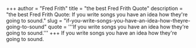 +++
author = "Fred Frith"
title = "the best Fred Frith Quote"
description = "the best Fred Frith Quote: If you write songs you have an idea how they're going to sound."
slug = "if-you-write-songs-you-have-an-idea-how-theyre-going-to-sound"
quote = '''If you write songs you have an idea how they're going to sound.'''
+++
If you write songs you have an idea how they're going to sound.
